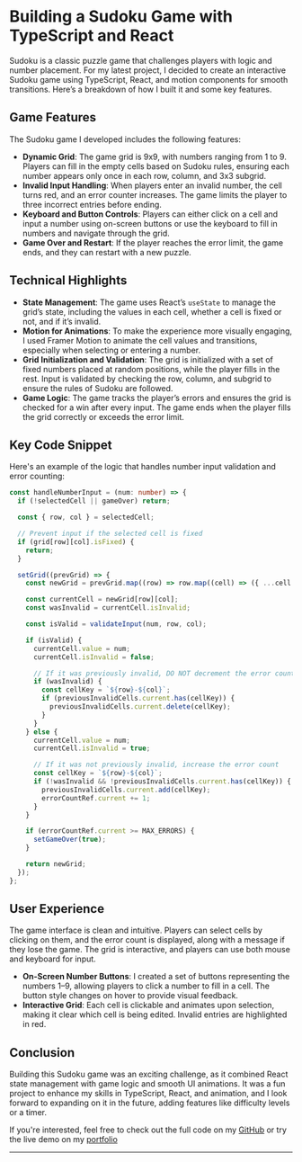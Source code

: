 # Building a Sudoku Game with TypeScript and React

Sudoku is a classic puzzle game that challenges players with logic and number placement. For my latest project, I decided to create an interactive Sudoku game using TypeScript, React, and motion components for smooth transitions. Here’s a breakdown of how I built it and some key features.

## Game Features

The Sudoku game I developed includes the following features:

- **Dynamic Grid**: The game grid is 9x9, with numbers ranging from 1 to 9. Players can fill in the empty cells based on Sudoku rules, ensuring each number appears only once in each row, column, and 3x3 subgrid.
- **Invalid Input Handling**: When players enter an invalid number, the cell turns red, and an error counter increases. The game limits the player to three incorrect entries before ending.
- **Keyboard and Button Controls**: Players can either click on a cell and input a number using on-screen buttons or use the keyboard to fill in numbers and navigate through the grid.
- **Game Over and Restart**: If the player reaches the error limit, the game ends, and they can restart with a new puzzle.

## Technical Highlights

- **State Management**: The game uses React’s `useState` to manage the grid’s state, including the values in each cell, whether a cell is fixed or not, and if it’s invalid.
- **Motion for Animations**: To make the experience more visually engaging, I used Framer Motion to animate the cell values and transitions, especially when selecting or entering a number.
- **Grid Initialization and Validation**: The grid is initialized with a set of fixed numbers placed at random positions, while the player fills in the rest. Input is validated by checking the row, column, and subgrid to ensure the rules of Sudoku are followed.
- **Game Logic**: The game tracks the player’s errors and ensures the grid is checked for a win after every input. The game ends when the player fills the grid correctly or exceeds the error limit.

## Key Code Snippet

Here's an example of the logic that handles number input validation and error counting:

```typescript
const handleNumberInput = (num: number) => {
  if (!selectedCell || gameOver) return;

  const { row, col } = selectedCell;

  // Prevent input if the selected cell is fixed
  if (grid[row][col].isFixed) {
    return;
  }

  setGrid((prevGrid) => {
    const newGrid = prevGrid.map((row) => row.map((cell) => ({ ...cell })));

    const currentCell = newGrid[row][col];
    const wasInvalid = currentCell.isInvalid;

    const isValid = validateInput(num, row, col);

    if (isValid) {
      currentCell.value = num;
      currentCell.isInvalid = false;

      // If it was previously invalid, DO NOT decrement the error count
      if (wasInvalid) {
        const cellKey = `${row}-${col}`;
        if (previousInvalidCells.current.has(cellKey)) {
          previousInvalidCells.current.delete(cellKey);
        }
      }
    } else {
      currentCell.value = num;
      currentCell.isInvalid = true;

      // If it was not previously invalid, increase the error count
      const cellKey = `${row}-${col}`;
      if (!wasInvalid && !previousInvalidCells.current.has(cellKey)) {
        previousInvalidCells.current.add(cellKey);
        errorCountRef.current += 1;
      }
    }

    if (errorCountRef.current >= MAX_ERRORS) {
      setGameOver(true);
    }

    return newGrid;
  });
};
```

## User Experience

The game interface is clean and intuitive. Players can select cells by clicking on them, and the error count is displayed, along with a message if they lose the game. The grid is interactive, and players can use both mouse and keyboard for input.

- **On-Screen Number Buttons**: I created a set of buttons representing the numbers 1–9, allowing players to click a number to fill in a cell. The button style changes on hover to provide visual feedback.
- **Interactive Grid**: Each cell is clickable and animates upon selection, making it clear which cell is being edited. Invalid entries are highlighted in red.

## Conclusion

Building this Sudoku game was an exciting challenge, as it combined React state management with game logic and smooth UI animations. It was a fun project to enhance my skills in TypeScript, React, and animation, and I look forward to expanding on it in the future, adding features like difficulty levels or a timer.

If you're interested, feel free to check out the full code on my [GitHub](https://github.com/LeonardoSarmento/portfolio/blob/main/src/routes/interactive/games/sudoku.tsx) or try the live demo on my [portfolio](https://www.leosarmento.com/interactive/games/sudoku)

---
